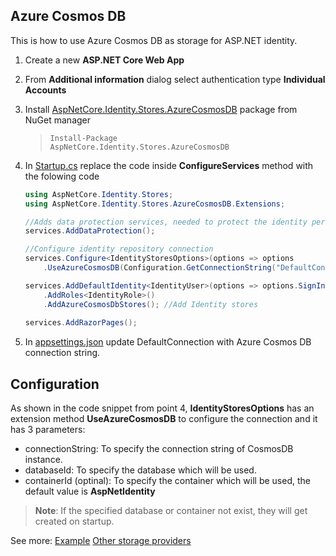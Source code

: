 ## Azure Cosmos DB
This is how to use Azure Cosmos DB as storage for ASP.NET identity.

1. Create a new **ASP.NET Core Web App**
2. From **Additional information** dialog select authentication type **Individual Accounts**
3. Install [AspNetCore.Identity.Stores.AzureCosmosDB](https://www.nuget.org/packages/AspNetCore.Identity.Stores.AzureCosmosDB/) package from NuGet manager
    > <code>Install-Package AspNetCore.Identity.Stores.AzureCosmosDB</code>
4. In [Startup.cs](AspNetCore.Identity.Stores/SampleWebApplication/Startup.cs#L27) replace the code inside **ConfigureServices** method with the folowing code
    ```csharp
    using AspNetCore.Identity.Stores;
    using AspNetCore.Identity.Stores.AzureCosmosDB.Extensions;
    ```  
    
    ```csharp
    //Adds data protection services, needed to protect the identity personal data
    services.AddDataProtection();

    //Configure identity repository connection
    services.Configure<IdentityStoresOptions>(options => options
        .UseAzureCosmosDB(Configuration.GetConnectionString("DefaultConnection"), "MyDatabase"));

    services.AddDefaultIdentity<IdentityUser>(options => options.SignIn.RequireConfirmedAccount = true)
        .AddRoles<IdentityRole>()
        .AddAzureCosmosDbStores(); //Add Identity stores
        
    services.AddRazorPages();
    ```  
5. In [appsettings.json](AspNetCore.Identity.Stores/SampleWebApplication/appsettings.json) update DefaultConnection with Azure Cosmos DB connection string.

## Configuration
As shown in the code snippet from point 4, **IdentityStoresOptions** has an extension method **UseAzureCosmosDB** to configure the connection and it has 3 parameters:
- connectionString: To specify the connection string of CosmosDB instance.
- databaseId: To specify the database which will be used.
- containerId (optinal): To specify the container which will be used, the default value is **AspNetIdentity**

> **Note**: If the specified database or container not exist, they will get created on startup.

See more:
[Example](AspNetCore.Identity.Stores/SampleWebApplication)
[Other storage providers](README.md)